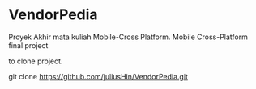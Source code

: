 # VendorPedia
Proyek Akhir mata kuliah Mobile-Cross Platform.
Mobile Cross-Platform final project

to clone project.

git clone https://github.com/juliusHin/VendorPedia.git

